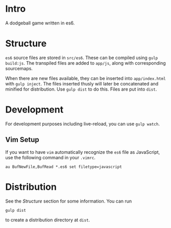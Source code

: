 Intro
=====

A dodgeball game written in es6.

Structure
=========

`es6` source files are stored in `src/es6`. These can be compiled using
`gulp build:js`. The transpiled files are added to `app/js`, along with
corresponding sourcemaps.

When there are new files available, they can be inserted into
`app/index.html` with `gulp inject`. The files inserted thusly will
later be concatenated and minified for distribution. Use `gulp dist` to
do this. Files are put into `dist`.

Development
===========

For development purposes including live-reload, you can use
`gulp watch`.

## Vim Setup

If you want to have `vim` automatically recognize the `es6` file as
JavaScript, use the following command in your `.vimrc`.

```vimscript
au BufNewFile,BufRead *.es6 set filetype=javascript
```

Distribution
============

See the *Structure* section for some information. You can run

```bash
gulp dist
```

to create a distribution directory at `dist`.

